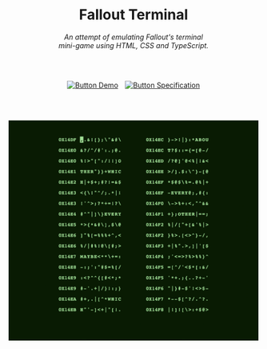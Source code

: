 
<div align = center>

# Fallout Terminal

*An attempt of emulating Fallout's terminal* <br>
*mini-game using HTML, CSS and TypeScript.*

<br>
<br>

[![Button Demo]][Demo]   [![Button Specification]][Specification]

<br>
<br>

<img
    src = 'Resources/Preview.png'
    width = 500
/>

</div>

<br>


<!----------------------------------------------------------------------------->

[Button Specification]: https://img.shields.io/badge/Specification-A5915F?style=for-the-badge&logoColor=white&logo=BookStack
[Button Demo]: https://img.shields.io/badge/Demo-4c854a?style=for-the-badge&logoColor=white&logo=AppleArcade

[Specification]: Documentation/Specification.md

[Demo]: https://yrachid.github.io/fallout-terminal/
